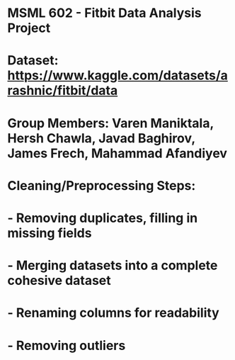 # MSML 602 - Fitbit Data Analysis Project

# Dataset: https://www.kaggle.com/datasets/arashnic/fitbit/data
# Group Members: Varen Maniktala, Hersh Chawla, Javad Baghirov, James Frech, Mahammad Afandiyev

# Cleaning/Preprocessing Steps:
# - Removing duplicates, filling in missing fields
# - Merging datasets into a complete cohesive dataset
# - Renaming columns for readability
# - Removing outliers
